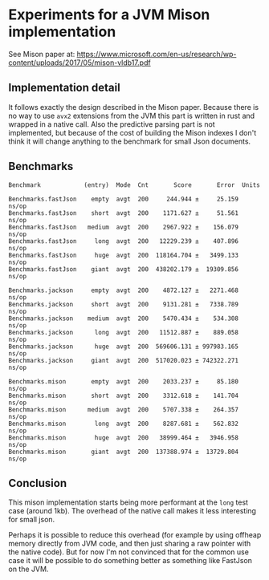 # Experiments for a JVM Mison implementation

See Mison paper at: https://www.microsoft.com/en-us/research/wp-content/uploads/2017/05/mison-vldb17.pdf

## Implementation detail

It follows exactly the design described in the Mison paper. Because there is no way to use `avx2` extensions from the JVM this part is written in rust and wrapped in a native call. Also the predictive parsing part is not implemented, but because of the cost of building the Mison indexes I don't think it will change anything to the benchmark for small Json documents.

## Benchmarks

```
Benchmark            (entry)  Mode  Cnt       Score       Error  Units

Benchmarks.fastJson    empty  avgt  200     244.944 ±     25.159  ns/op
Benchmarks.fastJson    short  avgt  200    1171.627 ±     51.561  ns/op
Benchmarks.fastJson   medium  avgt  200    2967.922 ±    156.079  ns/op
Benchmarks.fastJson     long  avgt  200   12229.239 ±    407.896  ns/op
Benchmarks.fastJson     huge  avgt  200  118164.704 ±   3499.133  ns/op
Benchmarks.fastJson    giant  avgt  200  438202.179 ±  19309.856  ns/op

Benchmarks.jackson     empty  avgt  200    4872.127 ±   2271.468  ns/op
Benchmarks.jackson     short  avgt  200    9131.281 ±   7338.789  ns/op
Benchmarks.jackson    medium  avgt  200    5470.434 ±    534.308  ns/op
Benchmarks.jackson      long  avgt  200   11512.887 ±    889.058  ns/op
Benchmarks.jackson      huge  avgt  200  569606.131 ± 997983.165  ns/op
Benchmarks.jackson     giant  avgt  200  517020.023 ± 742322.271  ns/op

Benchmarks.mison       empty  avgt  200    2033.237 ±     85.180  ns/op
Benchmarks.mison       short  avgt  200    3312.618 ±    141.704  ns/op
Benchmarks.mison      medium  avgt  200    5707.338 ±    264.357  ns/op
Benchmarks.mison        long  avgt  200    8287.681 ±    562.832  ns/op
Benchmarks.mison        huge  avgt  200   38999.464 ±   3946.958  ns/op
Benchmarks.mison       giant  avgt  200  137388.974 ±  13729.804  ns/op
```

## Conclusion

This mison implementation starts being more performant at the `long` test case (around 1kb). The overhead of the native call makes it less interesting for small json.

Perhaps it is possible to reduce this overhead (for example by using offheap memory directly from JVM code, and then just sharing a raw pointer with the native code). But for now I'm not convinced that for the common use case it will be possible to do something better as something like FastJson on the JVM.
